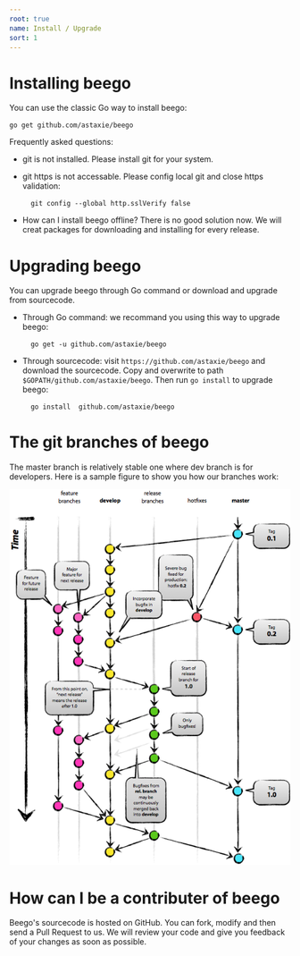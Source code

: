 ```yaml
---
root: true
name: Install / Upgrade
sort: 1
---
```


# Installing beego

You can use the classic Go way to install beego:

	go get github.com/astaxie/beego

Frequently asked questions:

- git is not installed. Please install git for your system.
- git https is not accessable. Please config local git and close https validation:

		git config --global http.sslVerify false

- How can I install beego offline? There is no good solution now. We will creat packages for downloading and installing for every release.

# Upgrading beego

You can upgrade beego through Go command or download and upgrade from sourcecode.

- Through Go command: we recommand you using this way to upgrade beego:

		go get -u github.com/astaxie/beego
		
- Through sourcecode: visit `https://github.com/astaxie/beego` and download the sourcecode. Copy and overwrite to path `$GOPATH/github.com/astaxie/beego`. Then run `go install` to upgrade beego:

		go install 	github.com/astaxie/beego	

# The git branches of beego

The master branch is relatively stable one where dev branch is for developers. Here is a sample figure to show you how our branches work:

![](../images/git-branch-1.png)


# How can I be a contributer of beego

Beego's sourcecode is hosted on GitHub. You can fork, modify and then send a Pull Request to us. We will review your code and give you feedback of your changes as soon as possible.  
